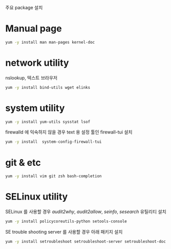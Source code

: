 주요 package 설치

# Manual page

```sh
yum -y install man man-pages kernel-doc
```

# network utility

nslookup, 텍스트 브라우저

```sh
yum -y install bind-utils wget elinks
```

# system utility

```sh
yum -y install yum-utils sysstat lsof 
```

firewalld 에 익숙하지 않을 경우 text 용 설정 툴인 firewall-tui 설치

```sh
yum -y install  system-config-firewall-tui
```

# git & etc

```sh
yum -y install vim git zsh bash-completion
```

# SELinux utility

SELinux 를 사용할 경우 *audit2why*, *audit2allow*, *seinfo*, *sesearch* 유틸리티 설치

```sh
yum -y install policycoreutils-python setools-console
```

SE trouble shooting server 를 사용할 경우 아래 패키지 설치

```sh
yum -y install setroubleshoot setroubleshoot-server setroubleshoot-doc setroubleshoot-plugins
```
